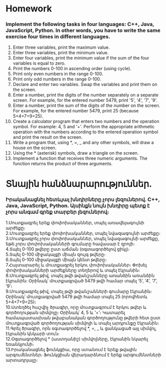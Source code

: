 # Homework
### Implement the following tasks in four languages: C++, Java, JavaScript, Python. In other words, you have to write the same exercise four times in different languages.
1. Enter three variables, print the maximum value.
2. Enter three variables, print the minimum value.
3. Enter four variables, print the minimum value if the sum of the four variables is equal to zero.
4. Print the numbers 0-100 in ascending order (using cycle).
5. Print only even numbers in the range 0-100.
6. Print only odd numbers in the range 0-100.
7. Declare and enter two variables. Swap the variables and print them on the screen.
8. Enter a number, print the digits of the number separately on a separate screen. For example, for the entered number 5479, print '5', '4', '7', '9'.
9. Enter a number, print the sum of the digits of the number on the screen. For example, for the entered number 5479, print 25 (because 5+4+7+9=25).
10. Create a calculator program that enters two numbers and the operation symbol. For example: 4, 5 and '+'. Perform the appropriate arithmetic operation with the numbers according to the entered operation symbol and print the result on the screen.
11. Write a program that, using *, =, _ and any other symbols, will draw a house on the screen.
12. Using the * (asterisk) symbols, draw a triangle on the screen.
13. Implement a function that receives three numeric arguments. The function returns the product of three arguments.


# Տնային հանձնարարություններ. 
### Իրականացնել հետևյալ խնդիրները չորս լեզուներով. C++, Java, JavaScript, Python. Այսինքն նույն խնդիրը պետք է չորս անգամ գրեք տարբեր լեզուներով։  
1.Մուտքագրել երեք փոփոխականներ, տպել առավելագույնի արժեքը։  
2.Մուտքագրել երեք փոփոխականներ, տպել նվազագույնի արժեքը։  
3.Մուտքագրել չորս փոփոխականներ, տպել նվազագույնի արժեքը, եթե չորս փոփոխականների գումարը հավասար է զրոյի։  
4.Տպել 0-100 թվերը ըստ աճման (օգտագործելով ցիկլ)։  
5.Տպել 0-100 միջակայքի միայն զույգ թվերը։  
6.Տպել 0-100 միջակայքի միայն կենտ թվերը։  
7.Հայտարարել և մուտքագրել երկու փոփոխականներ։ Փոխել փոփոխականների արժեքները տեղերով և տպել էկրանին։  
8.Մուտքագրել թիվ, տպել թվի թվանշանները առանձին առանձին էկրանին։ Օրինակ՝ մուտքագրված 5479 թվի համար տպել ‘5’, ‘4’, ‘7’, ‘9’։  
9.Մուտքագրել թիվ, տպել թվի թվանշանների գումարը էկրանին։ Օրինակ՝ մուտքագրված 5479 թվի համար տպել 25 (որովհետև 5+4+7+9=25)։  
10.Ստեղծել հաշվիչ ծրագիր, որը մուտքագրում է երկու թվեր և գործողության սիմվոլը։ Օրինակ՝ 4, 5 և ‘+’։ Կատարել համապատասխան թվաբանական գործողությունը թվերի հետ ըստ մուտքագրված գործողության սիմվոլի և տպել արդյունքը էկրանին։  
11.Գրել ծրագիր, որն օգտագործելով *, =, _ և ցանկացած այլ սիմվոլ, էկրանին կնկարի տուն։  
12.Օգտագործելով * (աստղանիշ) սիմվոլները, էկրանին նկարել եռանկյունի։  
13.Իրականացնել ֆունկցիա, որը ստանում է երեք թվային արգումենտներ։ Ֆունկցիան վերադարձնում է երեք արգումենտների արտադրյալը։  
